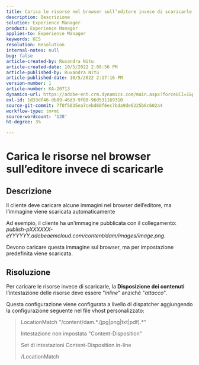 ```yaml
---
title: Carica le risorse nel browser sull’editore invece di scaricarle
description: Descrizione
solution: Experience Manager
product: Experience Manager
applies-to: Experience Manager
keywords: KCS
resolution: Resolution
internal-notes: null
bug: false
article-created-by: Ruxandra Nitu
article-created-date: 10/5/2022 2:08:56 PM
article-published-by: Ruxandra Nitu
article-published-date: 10/5/2022 2:17:16 PM
version-number: 1
article-number: KA-20713
dynamics-url: https://adobe-ent.crm.dynamics.com/main.aspx?forceUCI=1&pagetype=entityrecord&etn=knowledgearticle&id=a7a6973c-b744-ed11-bba2-0022480869de
exl-id: 1d33df46-db89-46d3-9f08-96d531169310
source-git-commit: 7f0f5035ea7cebd60f6ec7bda9de6225b6c602a4
workflow-type: tm+mt
source-wordcount: '128'
ht-degree: 3%

---
```


# Carica le risorse nel browser sull’editore invece di scaricarle

## Descrizione


Il cliente deve caricare alcune immagini nel browser dell’editore, ma l’immagine viene scaricata automaticamente

Ad esempio, il cliente ha un&#39;immagine pubblicata con il collegamento: *publish-pXXXXXX-eYYYYYY.adobeaemcloud.com/content/dam/images/image.png*.

Devono caricare questa immagine sul browser, ma per impostazione predefinita viene scaricata.


## Risoluzione


Per caricare le risorse invece di scaricarle, la <b>Disposizione dei contenuti</b> l’intestazione delle risorse deve essere &quot;*inline*&quot; anziché &quot;*attacco*&quot;.

Questa configurazione viene configurata a livello di dispatcher aggiungendo la configurazione seguente nel file vhost personalizzato:




> LocationMatch &quot;\/content\/dam.\*\.(jpg|png|txt|pdf).\*&quot;
> 
> Intestazione non impostata &quot;Content-Disposition&quot;
> 
> Set di intestazioni Content-Disposition in-line
> 
> /LocationMatch
